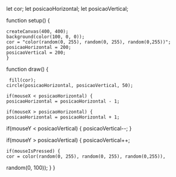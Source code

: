 let cor;
let posicaoHorizontal;
let posicaoVertical; 

function setup() {

    createCanvas(400, 400);
    background(color(100, 0, 0));
    cor = "color(random(0, 255), random(0, 255), random(0,255))";
    posicaoHorizontal = 200;
    posicaoVertical = 200;
    }
    
function draw() {
    
     fill(cor);
    circle(posicaoHorizontal, posicaoVertical, 50);
    
    if(mouseX < posicaoHorizontal) {
    posicaoHorizontal = posicaoHorizontal - 1;
    
    if(mouseX > posicaoHorizontal) {
    posicaoHorizontal = posicaoHorizontal + 1;
    
if(mouseY < posicaoVertical) {
    posicaoVertical--;
}
    
if(mouseY > posicaoVertical) {
    posicaoVertical++;
    
    if(mouseIsPressed) {
    cor = color(random(0, 255), random(0, 255), random(0,255)),
random(0, 100));
    }
}
